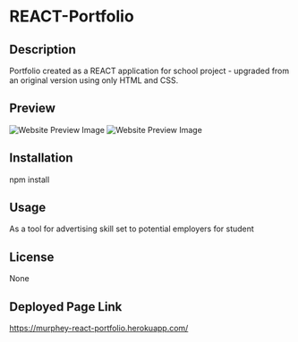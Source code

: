 # REACT-Portfolio

## Description

Portfolio created as a REACT application for school project - upgraded from an original version using only HTML and CSS.

## Preview

![Website Preview Image](./murphey-portfolio/src/images/appPreview2.png)
![Website Preview Image](./murphey-portfolio/src/images/appPreview1.png)

## Installation

npm install

## Usage

As a tool for advertising skill set to potential employers for student

## License

None

## Deployed Page Link

https://murphey-react-portfolio.herokuapp.com/

